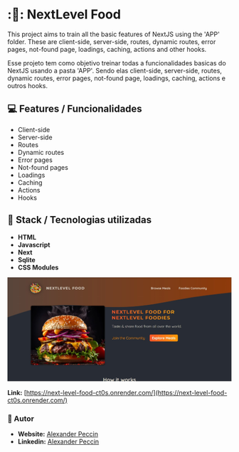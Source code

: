 # :🍔: NextLevel Food

This project aims to train all the basic features of NextJS using the 'APP' folder. These are client-side, server-side, routes, dynamic routes, error pages, not-found page, loadings, caching, actions and other hooks.

Esse projeto tem como objetivo treinar todas a funcionalidades basicas do NextJS usando a pasta 'APP'. Sendo elas client-side, server-side, routes, dynamic routes, error pages, not-found page, loadings, caching, actions e outros hooks.

## :computer: Features / Funcionalidades

- Client-side
- Server-side
- Routes
- Dynamic routes
- Error pages
- Not-found pages
- Loadings
- Caching
- Actions
- Hooks

## :hammer: Stack / Tecnologias utilizadas

- **HTML**
- **Javascript**
- **Next**
- **Sqlite**
- **CSS Modules**

![](./public/meals_thumb.jpg)

**Link:** [https://next-level-food-ct0s.onrender.com/](https://next-level-food-ct0s.onrender.com/)

### :raising_hand: Autor

- **Website:**  [Alexander Peccin](https://portifolio-iota-bay.vercel.app/)
- **Linkedin:**  [Alexander Peccin](https://www.linkedin.com/in/alexander-peccin-616192106/)